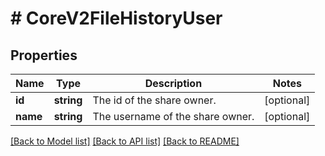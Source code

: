 # # CoreV2FileHistoryUser

## Properties

Name | Type | Description | Notes
------------ | ------------- | ------------- | -------------
**id** | **string** | The id of the share owner. | [optional] 
**name** | **string** | The username of the share owner. | [optional] 

[[Back to Model list]](../../README.md#documentation-for-models) [[Back to API list]](../../README.md#documentation-for-api-endpoints) [[Back to README]](../../README.md)


